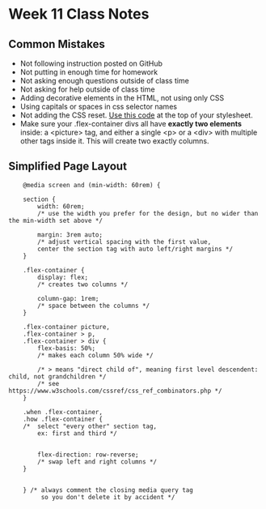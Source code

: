 # Week 11 Class Notes

## Common Mistakes

- Not following instruction posted on GitHub
- Not putting in enough time for homework
- Not asking enough questions outside of class time
- Not asking for help outside of class time
- Adding decorative elements in the HTML, not using only CSS
- Using capitals or spaces in css selector names
- Not adding the CSS reset. [Use this code](https://raw.githubusercontent.com/JACGWD/CSS-Reset-Selector/refs/heads/main/reset/simple-css-reset-v2.2.css) at the top of your stylesheet.
- Make sure your .flex-container divs all have **exactly two elements** inside: a \<picture> tag, and either a single \<p> or a \<div> with multiple other tags inside it. This will create two exactly columns. 


## Simplified Page Layout

        @media screen and (min-width: 60rem) {

        section {
            width: 60rem; 
            /* use the width you prefer for the design, but no wider than the min-width set above */

            margin: 3rem auto;
            /* adjust vertical spacing with the first value, 
            center the section tag with auto left/right margins */
        }

        .flex-container {
            display: flex;  
            /* creates two columns */

            column-gap: 1rem;
            /* space between the columns */
        }

        .flex-container picture, 
        .flex-container > p, 
        .flex-container > div {
            flex-basis: 50%; 
            /* makes each column 50% wide */

            /* > means "direct child of", meaning first level descendent: child, not grandchildren */ 
            /* see https://www.w3schools.com/cssref/css_ref_combinators.php */
        }

        .when .flex-container,
        .how .flex-container {
        /*  select "every other" section tag,
            ex: first and third */


            flex-direction: row-reverse;
            /* swap left and right columns */
        }
        

        } /* always comment the closing media query tag
             so you don't delete it by accident */
